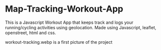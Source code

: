 # Map-Tracking-Workout-App

This is a Javascript Workout App that keeps track and logs your running/cycling activities using geolocation.
Made using Javascript, leaflet, openstreet, html and css.

workout-tracking.webp is a first picture of the project
